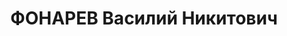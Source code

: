 ---
title: ФОНАРЕВ Василий Никитович
description: 'род. 1900, Калужская обл., д.Мальцево,, русский,, член ВКП(б). Место
  работы: 143 стрелковый полк, пом.нач.штаба. Прож.: г.Калинин. Арестован 17.02.1937.
  Приговор: ВК ВС СССР, 09.05.1938 - ВМН. Расстрелян 09.05.1938. Реабилитация: Военная
  коллегия ВС СССР, 06.08.1957 - за отсутствием состава преступления.'
---